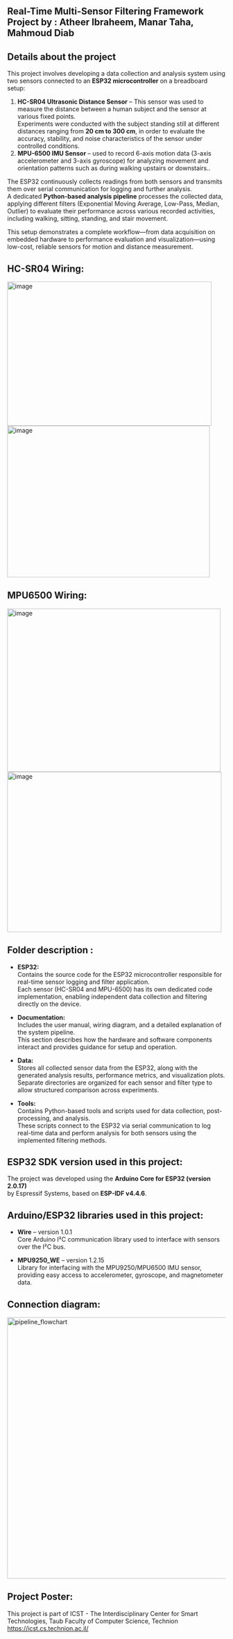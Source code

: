 ## Real-Time Multi-Sensor Filtering Framework Project by : Atheer Ibraheem, Manar Taha, Mahmoud Diab 
  
## Details about the project

This project involves developing a data collection and analysis system using two sensors connected to an **ESP32 microcontroller** on a breadboard setup:  

1. **HC-SR04 Ultrasonic Distance Sensor** – This sensor was used to measure the distance between a human subject and the sensor at various fixed points.  
Experiments were conducted with the subject standing still at different distances ranging from **20 cm to 300 cm**, in order to evaluate the accuracy, stability, and noise characteristics of the sensor under controlled conditions. 
2. **MPU-6500 IMU Sensor** – used to record 6-axis motion data (3-axis accelerometer and 3-axis gyroscope) for analyzing movement and orientation patterns such as during walking upstairs or downstairs..

The ESP32 continuously collects readings from both sensors and transmits them over serial communication for logging and further analysis.  
A dedicated **Python-based analysis pipeline** processes the collected data, applying different filters (Exponential Moving Average, Low-Pass, Median, Outlier) to evaluate their performance across various recorded activities, including walking, sitting, standing, and stair movement.

This setup demonstrates a complete workflow—from data acquisition on embedded hardware to performance evaluation and visualization—using low-cost, reliable sensors for motion and distance measurement.

## HC-SR04 Wiring:

<img width="471" height="332" alt="image" src="https://github.com/user-attachments/assets/5c26541c-d68c-48af-a778-6c502433d281" />
<img width="467" height="349" alt="image" src="https://github.com/user-attachments/assets/33025d76-9577-4461-9fa8-31d708d67976" />


## MPU6500 Wiring:

<img width="492" height="376" alt="image" src="https://github.com/user-attachments/assets/03c17186-efcf-4335-966f-9ca15a58c636" />
<img width="494" height="369" alt="image" src="https://github.com/user-attachments/assets/8126dbff-c3ef-4af7-bf57-4ed423e201c1" />

## Folder description :
* **ESP32:**  
  Contains the source code for the ESP32 microcontroller responsible for real-time sensor logging and filter application.  
  Each sensor (HC-SR04 and MPU-6500) has its own dedicated code implementation, enabling independent data collection and filtering directly on the device.

* **Documentation:**  
  Includes the user manual, wiring diagram, and a detailed explanation of the system pipeline.  
  This section describes how the hardware and software components interact and provides guidance for setup and operation.

* **Data:**  
  Stores all collected sensor data from the ESP32, along with the generated analysis results, performance metrics, and visualization plots.  
  Separate directories are organized for each sensor and filter type to allow structured comparison across experiments.

* **Tools:**  
  Contains Python-based tools and scripts used for data collection, post-processing, and analysis.  
  These scripts connect to the ESP32 via serial communication to log real-time data and perform analysis for both sensors using the implemented filtering methods.


## ESP32 SDK version used in this project: 
The project was developed using the **Arduino Core for ESP32 (version 2.0.17)**  
by Espressif Systems, based on **ESP-IDF v4.4.6**.

## Arduino/ESP32 libraries used in this project:
* **Wire** – version 1.0.1  
  Core Arduino I²C communication library used to interface with sensors over the I²C bus.

* **MPU9250_WE** – version 1.2.15  
  Library for interfacing with the MPU9250/MPU6500 IMU sensor, providing easy access to accelerometer, gyroscope, and magnetometer data.


## Connection diagram:
<img width="963" height="602" alt="pipeline_flowchart" src="https://github.com/user-attachments/assets/7994be59-2418-4da2-b785-72b5e8a0ab55" />

## Project Poster:
 
This project is part of ICST - The Interdisciplinary Center for Smart Technologies, Taub Faculty of Computer Science, Technion
https://icst.cs.technion.ac.il/
